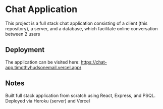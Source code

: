# Chat Application

This project is a full stack chat application consisting of a client (this repository), a server, and a database, which facilitate online conversation between 2 users

## Deployment

The application can be visited here: https://chat-app.timothyhudsonemail.vercel.app/

## Notes

Built full stack application from scratch using React, Express, and PSQL.
Deployed via Heroku (server) and Vercel
